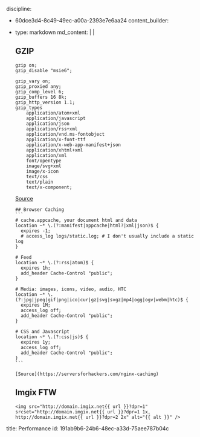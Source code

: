 discipline:
  - 60dce3d4-8c49-49ec-a00a-2393e7e6aa24
content_builder:
  - 
    type: markdown
    md_content: |
      |
      ## GZIP
      
      ```
      gzip on;
      gzip_disable "msie6";
      
      gzip_vary on;
      gzip_proxied any;
      gzip_comp_level 6;
      gzip_buffers 16 8k;
      gzip_http_version 1.1;
      gzip_types
          application/atom+xml
          application/javascript
          application/json
          application/rss+xml
          application/vnd.ms-fontobject
          application/x-font-ttf
          application/x-web-app-manifest+json
          application/xhtml+xml
          application/xml
          font/opentype
          image/svg+xml
          image/x-icon
          text/css
          text/plain
          text/x-component;
      ```
      
      [Source](https://mattstauffer.co/blog/enabling-gzip-on-nginx-servers-including-laravel-forge)
      
        ## Browser Caching
        ```
        # cache.appcache, your document html and data
        location ~* \.(?:manifest|appcache|html?|xml|json)$ {
          expires -1;
          # access_log logs/static.log; # I don't usually include a static log
        }
      
        # Feed
        location ~* \.(?:rss|atom)$ {
          expires 1h;
          add_header Cache-Control "public";
        }
      
        # Media: images, icons, video, audio, HTC
        location ~* \.(?:jpg|jpeg|gif|png|ico|cur|gz|svg|svgz|mp4|ogg|ogv|webm|htc)$ {
          expires 1M;
          access_log off;
          add_header Cache-Control "public";
        }
      
        # CSS and Javascript
        location ~* \.(?:css|js)$ {
          expires 1y;
          access_log off;
          add_header Cache-Control "public";
        }
        ```
      
        [Source](https://serversforhackers.com/nginx-caching)
      
      
      ## Imgix FTW
      
      ```
      <img src="http://domain.imgix.net{{ url }}?dpr=1" srcset="http://domain.imgix.net{{ url }}?dpr=1 1x, http://domain.imgix.net{{ url }}?dpr=2 2x" alt="{{ alt }}" />
      ```
title: Performance
id: 191ab9b6-24b6-48ec-a33d-75aee787b04c
